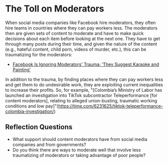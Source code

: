 # The Toll on Moderators

When social media companies like Facebook hire moderators, they often hire teams in countries where they can pay workers less. The moderators then are given sets of content to moderate and have to make quick decisions about each item before looking at the next one. They have to get through many posts during their time, and given the nature of the content (e.g., hateful content, child porn, videos of murder, etc.), this can be traumatizing for the moderators:
- [Facebook Is Ignoring Moderators’ Trauma: ‘They Suggest Karaoke and Painting’](https://www.vice.com/en/article/m7eva4/traumatized-facebook-moderators-told-to-suck-it-up-and-try-karaoke)


In addition to the trauma, by finding places where they can pay workers less and get them to do undesirable work, they are exploiting current inequalities to increase their profits. So, for example, "[Colombia’s Ministry of Labor has launched an investigation into TikTok subcontractor Teleperformance [for content moderators], relating to alleged union-busting, traumatic working conditions and low pay]"(https://time.com/6231625/tiktok-teleperformance-colombia-investigation/)

## Reflection Questions
- What support should content moderators have from social media companies and from governments?
- Do you think there are ways to moderate well that involve less traumatizing of moderators or taking advantage of poor people?

